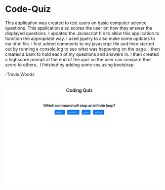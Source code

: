 # Code-Quiz
This application was created to test users on basic computer science questions. This application also scores the user on how they answer the displayed questions.  I updated the Javascript file to allow this application to function the appropriate way. I used jquery to also make some updates to my html file. I first added comments to my javascript file and then started out by running a console.log to see what was happening on the page. I then created a bank to hold each of my questions and answers in. I then created a highscore prompt at the end of the quiz so the user can compare their score to others.. I finished by adding some css using bootstrap. 

-Travis Woods

![imagelink](./images/Coding%20Quiz.png)
